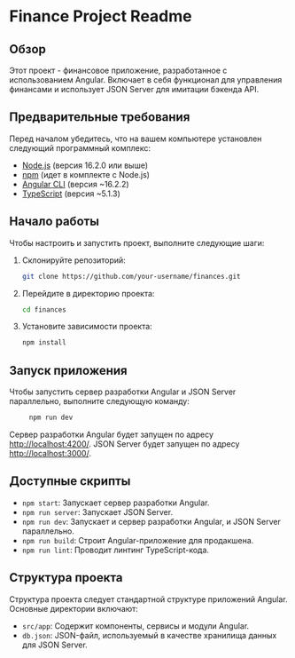 # Finance Project Readme

## Обзор

Этот проект - финансовое приложение, разработанное с использованием Angular. Включает в себя функционал для управления финансами и использует JSON Server для имитации бэкенда API. 

## Предварительные требования

Перед началом убедитесь, что на вашем компьютере установлен следующий программный комплекс:

- [Node.js](https://nodejs.org/) (версия 16.2.0 или выше)
- [npm](https://www.npmjs.com/) (идет в комплекте с Node.js)
- [Angular CLI](https://cli.angular.io/) (версия ~16.2.2)
- [TypeScript](https://www.typescriptlang.org/) (версия ~5.1.3)

## Начало работы

Чтобы настроить и запустить проект, выполните следующие шаги:

1. Склонируйте репозиторий:

    ```bash
    git clone https://github.com/your-username/finances.git
    ```

2. Перейдите в директорию проекта:

    ```bash
    cd finances
    ```

3. Установите зависимости проекта:

    ```bash
    npm install
    ```

## Запуск приложения

Чтобы запустить сервер разработки Angular и JSON Server параллельно, выполните следующую команду:
```bash
     npm run dev
```

Сервер разработки Angular будет запущен по адресу [http://localhost:4200/](http://localhost:4200/).
JSON Server будет запущен по адресу [http://localhost:3000/](http://localhost:3000/).

## Доступные скрипты

- `npm start`: Запускает сервер разработки Angular.
- `npm run server`: Запускает JSON Server.
- `npm run dev`: Запускает и сервер разработки Angular, и JSON Server параллельно.
- `npm run build`: Строит Angular-приложение для продакшена.
- `npm run lint`: Проводит линтинг TypeScript-кода.

## Структура проекта

Структура проекта следует стандартной структуре приложений Angular. Основные директории включают:

- `src/app`: Содержит компоненты, сервисы и модули Angular.
- `db.json`: JSON-файл, используемый в качестве хранилища данных для JSON Server.

